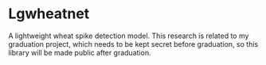 # Lgwheatnet
A lightweight wheat spike detection model. 
This research is related to my graduation project, which needs to be kept secret before graduation, so this library will be made public after graduation.
